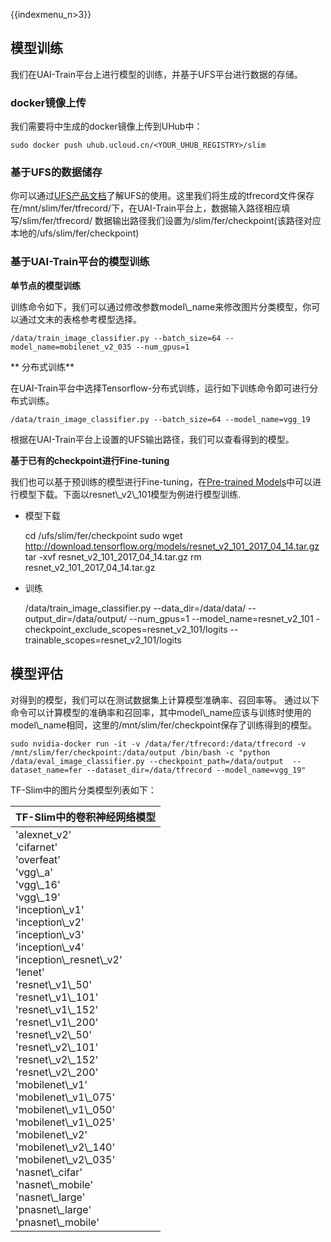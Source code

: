 {{indexmenu_n>3}}

## 模型训练

我们在UAI-Train平台上进行模型的训练，并基于UFS平台进行数据的存储。

### docker镜像上传

我们需要将[](/ai/uai-train/case/slim/tfrecord)中生成的docker镜像上传到UHub中：

    sudo docker push uhub.ucloud.cn/<YOUR_UHUB_REGISTRY>/slim

### 基于UFS的数据储存

你可以通过[UFS产品文档](https://cms.docs.ucloudadmin.com/storage_cdn/ufs/index)了解UFS的使用。这里我们将[](/ai/uai-train/case/slim/tfrecord)生成的tfrecord文件保存在/mnt/slim/fer/tfrecord/下，在UAI-Train平台上，数据输入路径相应填写/slim/fer/tfrecord/
数据输出路径我们设置为/slim/fer/checkpoint(该路径对应本地的/ufs/slim/fer/checkpoint)

### 基于UAI-Train平台的模型训练

**单节点的模型训练**

训练命令如下，我们可以通过修改参数model\\\_name来修改图片分类模型，你可以通过文末的表格参考模型选择。

    /data/train_image_classifier.py --batch_size=64 --model_name=mobilenet_v2_035 --num_gpus=1

\*\* 分布式训练\*\*

在UAI-Train平台中选择Tensorflow-分布式训练，运行如下训练命令即可进行分布式训练。

    /data/train_image_classifier.py --batch_size=64 --model_name=vgg_19

根据在UAI-Train平台上设置的UFS输出路径，我们可以查看得到的模型。

**基于已有的checkpoint进行Fine-tuning**

我们也可以基于预训练的模型进行Fine-tuning，在[Pre-trained
Models](https://github.com/tensorflow/models/tree/master/research/slim#pre-trained-models)中可以进行模型下载。下面以resnet\\\_v2\\\_101模型为例进行模型训练.

  - 模型下载



    cd /ufs/slim/fer/checkpoint
    sudo wget http://download.tensorflow.org/models/resnet_v2_101_2017_04_14.tar.gz
    tar -xvf resnet_v2_101_2017_04_14.tar.gz
    rm resnet_v2_101_2017_04_14.tar.gz

  - 训练



    /data/train_image_classifier.py --data_dir=/data/data/ --output_dir=/data/output/ --num_gpus=1 --model_name=resnet_v2_101 -checkpoint_exclude_scopes=resnet_v2_101/logits --trainable_scopes=resnet_v2_101/logits

## 模型评估

对得到的模型，我们可以在测试数据集上计算模型准确率、召回率等。
通过以下命令可以计算模型的准确率和召回率，其中model\\\_name应该与训练时使用的model\\\_name相同，这里的/mnt/slim/fer/checkpoint保存了训练得到的模型。

    sudo nvidia-docker run -it -v /data/fer/tfrecord:/data/tfrecord -v /mnt/slim/fer/checkpoint:/data/output /bin/bash -c "python /data/eval_image_classifier.py --checkpoint_path=/data/output  --dataset_name=fer --dataset_dir=/data/tfrecord --model_name=vgg_19"

TF-Slim中的图片分类模型列表如下：

<table>
<thead>
<tr class="header">
<th>TF-Slim中的卷积神经网络模型</th>
</tr>
</thead>
<tbody>
<tr class="odd">
<td>'alexnet_v2'<br />
'cifarnet'<br />
'overfeat'<br />
'vgg\_a'<br />
'vgg\_16'<br />
'vgg\_19'<br />
'inception\_v1'<br />
'inception\_v2'<br />
'inception\_v3'<br />
'inception\_v4'<br />
'inception\_resnet\_v2'<br />
'lenet'<br />
'resnet\_v1\_50'<br />
'resnet\_v1\_101'<br />
'resnet\_v1\_152'<br />
'resnet\_v1\_200'<br />
'resnet\_v2\_50'<br />
'resnet\_v2\_101'<br />
'resnet\_v2\_152'<br />
'resnet\_v2\_200'<br />
'mobilenet\_v1'<br />
'mobilenet\_v1\_075'<br />
'mobilenet\_v1\_050'<br />
'mobilenet\_v1\_025'<br />
'mobilenet\_v2'<br />
'mobilenet\_v2\_140'<br />
'mobilenet\_v2\_035'<br />
'nasnet\_cifar'<br />
'nasnet\_mobile'<br />
'nasnet\_large'<br />
'pnasnet\_large'<br />
'pnasnet\_mobile'</td>
</tr>
</tbody>
</table>
